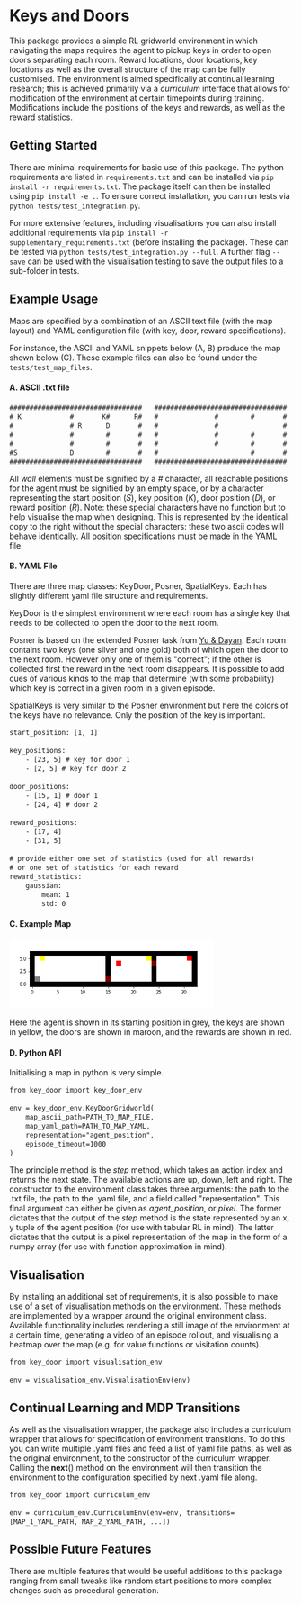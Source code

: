# Keys and Doors

This package provides a simple RL gridworld environment in which navigating the maps requires the agent to pickup keys in order to open doors separating each room. 
Reward locations, door locations, key locations as well as the overall structure of the map can be fully customised. 
The environment is aimed specifically at continual learning research; this is achieved primarily via a _curriculum_ interface that 
allows for modification of the environment at certain timepoints during training. Modifications include the positions of the keys and rewards, as well as the reward statistics. 

## Getting Started

There are minimal requirements for basic use of this package. The python requirements are listed in ```requirements.txt``` and can be installed via ```pip install -r requirements.txt```. The package itself can then be installed using ```pip install -e .```.
To ensure correct installation, you can run tests via ```python tests/test_integration.py```. 

For more extensive features, including visualisations you can also install additional requirements via ```pip install -r supplementary_requirements.txt``` (before installing the package). These can be tested via ```python tests/test_integration.py --full```.
A further flag ```--save``` can be used with the visualisation testing to save the output files to a sub-folder in tests.

## Example Usage

Maps are specified by a combination of an ASCII text file (with the map layout) and YAML configuration file (with key, door, reward specifications).

For instance, the ASCII and YAML snippets below (A, B) produce the map shown below (C). These example files can also be found under the ```tests/test_map_files```.

#### A. ASCII .txt file
```
#################################	#################################
# K            #       K#      R#	#              #        #       #
#              # R      D       #	#              #                #
#              #        #       #	#              #        #       #
#              #        #       #	#              #        #       #
#S             D        #       #	#                       #       #
################################# 	#################################
```

All _wall_ elements must be signified by a _#_ character, all reachable positions for the agent must be signified by an empty space, 
or by a character representing the start position (_S_), key position (_K_), door position (_D_), or reward position (_R_). 
Note: these special characters have no function but to help visualise the map when designing. This is represented by the identical 
copy to the right without the special characters: these two ascii codes will behave identically. All position specifications must be 
made in the YAML file. 

#### B. YAML File

There are three map classes: KeyDoor, Posner, SpatialKeys. Each has slightly different yaml file structure and requirements.

KeyDoor is the simplest environment where each room has a single key that 
needs to be collected to open the door to the next room.

Posner is based on the extended Posner task from [Yu & Dayan](https://pubmed.ncbi.nlm.nih.gov/15944135/). 
Each room contains two keys (one silver and one gold) both of which open the door to the next room. However 
only one of them is "correct"; if the other is collected first the reward in the next room disappears. It is 
possible to add cues of various kinds to the map that determine (with some probability) which key is correct in 
a given room in a given episode.

SpatialKeys is very similar to the Posner environment but here the colors of the keys have no relevance. Only the 
position of the key is important.

```
start_position: [1, 1]

key_positions:
    - [23, 5] # key for door 1
    - [2, 5] # key for door 2

door_positions:
    - [15, 1] # door 1 
    - [24, 4] # door 2 

reward_positions:
    - [17, 4]
    - [31, 5]

# provide either one set of statistics (used for all rewards)
# or one set of statistics for each reward
reward_statistics:
    gaussian:
        mean: 1
        std: 0
```
#### C. Example Map
![Sample Map](./tests/test_map_files/test_map.png "Title")

Here the agent is shown in its starting position in grey, the keys are shown in yellow, the 
doors are shown in maroon, and the rewards are shown in red.

#### D. Python API

Initialising a map in python is very simple. 

```
from key_door import key_door_env

env = key_door_env.KeyDoorGridworld(
    map_ascii_path=PATH_TO_MAP_FILE,
    map_yaml_path=PATH_TO_MAP_YAML,
    representation="agent_position",
    episode_timeout=1000
)
```

The principle method is the _step_ method, which takes an action index and returns the next state. 
The available actions are up, down, left and right. The constructor to the environment class takes three arguments: 
the path to the .txt file, the path to the .yaml file, and a field called "representation". This final argument can
either be given as _agent_position_, or _pixel_. The former dictates that the output of the _step_ method is the state represented by an x, y 
tuple of the agent position (for use with tabular RL in mind). 
The latter dictates that the output is a pixel representation of the map in the form of a numpy array (for use with function approximation in mind).

## Visualisation

By installing an additional set of requirements, it is also possible to make use of a set of visualisation methods on the environment. These methods are implemented by a wrapper around the original environment class. Available functionality includes rendering a still image of the environment at a certain time, generating a video of an episode rollout, and visualising a heatmap over the map (e.g. for value functions or visitation counts).

```
from key_door import visualisation_env

env = visualisation_env.VisualisationEnv(env)
```

## Continual Learning and MDP Transitions

As well as the visualisation wrapper, the package also includes a curriculum wrapper that allows for specification of environment transitions. To do this you can write multiple .yaml files and feed a list of yaml file paths, as well as the original environment, to the constructor of the curriculum wrapper. Calling the __next__() method on the environment will then transition the environment to the configuration specified by next .yaml file along.

```
from key_door import curriculum_env

env = curriculum_env.CurriculumEnv(env=env, transitions=[MAP_1_YAML_PATH, MAP_2_YAML_PATH, ...])
```

## Possible Future Features

There are multiple features that would be useful additions to this package ranging from small tweaks like random start positions to more complex changes such as procedural generation.